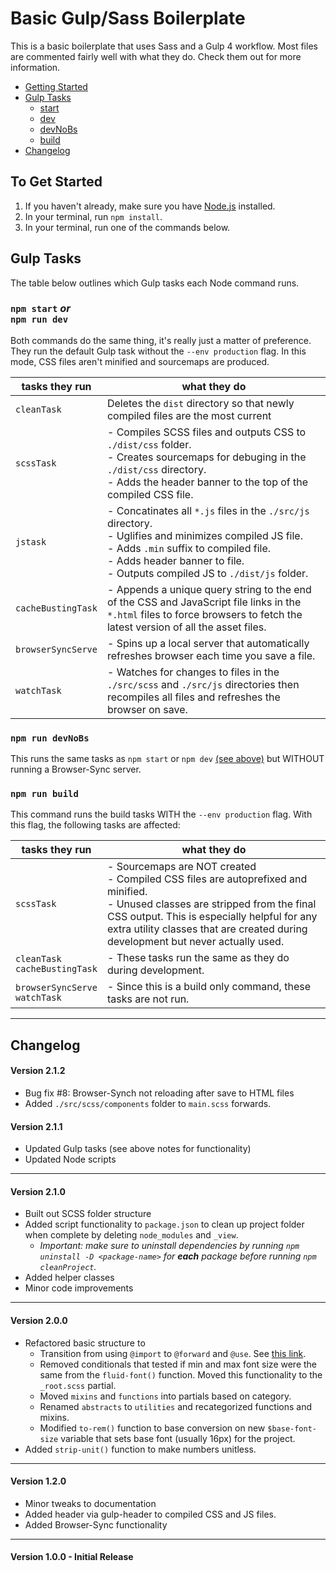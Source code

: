 # Basic Gulp/Sass Boilerplate

This is a basic boilerplate that uses Sass and a Gulp 4 workflow. Most files are commented fairly well with what they do. Check them out for more information.

- [Getting Started](#to-get-started)
- [Gulp Tasks](#gulp-tasks)
  - [start](#npm-start-orbr-npm-run-dev)
  - [dev](#npm-start-orbr-npm-run-dev)
  - [devNoBs](#npm-run-devnobs)
  - [build](#npm-run-build)
- [Changelog](#changelog)

## To Get Started

1. If you haven't already, make sure you have [Node.js](https://nodejs.org/en/) installed.
2. In your terminal, run `npm install`.
3. In your terminal, run one of the commands below.

## Gulp Tasks

The table below outlines which Gulp tasks each Node command runs.


### `npm start` *or*<br> `npm run dev`
Both commands do the same thing, it's really just a matter of preference.  They run the default Gulp task without the `--env production` flag.  In this mode, CSS files aren't minified and sourcemaps are produced.  

| tasks they run | what they do |
| --- | --- |
| `cleanTask`| Deletes the `dist` directory so that newly compiled files are the most current |
| `scssTask` | - Compiles SCSS files and outputs CSS to `./dist/css` folder.<br>- Creates sourcemaps for debuging in the `./dist/css` directory.<br>- Adds the header banner to the top of the compiled CSS file. |
| `jstask` | - Concatinates all `*.js` files in the `./src/js` directory.<br>- Uglifies and minimizes compiled JS file.<br>- Adds `.min` suffix to compiled file.<br>- Adds header banner to file.<br>- Outputs compiled JS to `./dist/js` folder. |
| `cacheBustingTask` | - Appends a unique query string to the end of the CSS and JavaScript file links in the `*.html` files to force browsers to fetch the latest version of all the asset files. |
| `browserSyncServe` | - Spins up a local server that automatically refreshes browser each time you save a file. |
| `watchTask` | - Watches for changes to files in the `./src/scss` and `./src/js` directories then recompiles all files and refreshes the browser on save. |

### `npm run devNoBs`

This runs the same tasks as `npm start` or `npm dev` [(see above)](#npm-start-orbr-npm-run-dev) but WITHOUT running a Browser-Sync server.

### `npm run build`
This command runs the build tasks WITH the `--env production` flag.  With this flag, the following tasks are affected:

| tasks they run | what they do |
| --- | --- |
| `scssTask` | - Sourcemaps are NOT created<br>- Compiled CSS files are autoprefixed and minified.<br>- Unused classes are stripped from the final CSS output.  This is especially helpful for any extra utility classes that are created during development but never actually used. |
| `cleanTask`<br>`cacheBustingTask`| - These tasks run the same as they do during development. |
| `browserSyncServe`<br>`watchTask` | - Since this is a build only command, these tasks are not run. |

---
## Changelog

#### Version 2.1.2
- Bug fix #8: Browser-Synch not reloading after save to HTML files
- Added `./src/scss/components` folder to `main.scss` forwards.

#### Version 2.1.1
- Updated Gulp tasks (see above notes for functionality)
- Updated Node scripts

---
#### Version 2.1.0
- Built out SCSS folder structure
- Added script functionality to `package.json` to clean up project folder when complete by deleting `node_modules` and `_view`.
  - *Important: make sure to uninstall dependencies by running `npm uninstall -D <package-name>` for **each** package before running `npm cleanProject`.*
- Added helper classes
- Minor code improvements

---
#### Version 2.0.0

- Refactored basic structure to
  - Transition from using `@import` to `@forward` and `@use`. See [this link](https://sass-lang.com/documentation/at-rules/import).
  - Removed conditionals that tested if min and max font size were the same from the `fluid-font()` function. Moved this functionality to the `_root.scss` partial.
  - Moved `mixins` and `functions` into partials based on category.
  - Renamed `abstracts` to `utilities` and recategorized functions and mixins.
  - Modified `to-rem()` function to base conversion on new `$base-font-size` variable that sets base font (usually 16px) for the project.
- Added `strip-unit()` function to make numbers unitless.

---
#### Version 1.2.0

- Minor tweaks to documentation
- Added header via gulp-header to compiled CSS and JS files.
- Added Browser-Sync functionality

---
#### Version 1.0.0 - Initial Release
